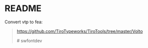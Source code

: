 # README

Convert vtp to fea:
> https://github.com/TiroTypeworks/TiroTools/tree/master/Volto
> 
> #   s w f o n t d e v  
 